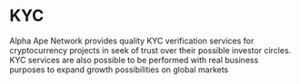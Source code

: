 # KYC
Alpha Ape Network provides quality KYC verification services for cryptocurrency projects in seek of trust over their possible investor circles. KYC services are also possible to be performed with real business purposes to expand growth possibilities on global markets
